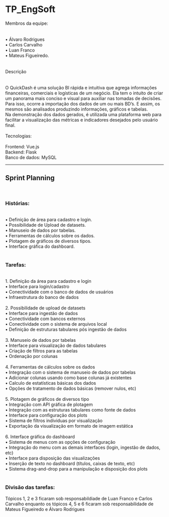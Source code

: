 # TP_EngSoft



Membros da equipe:<br>
<br>
<br>
•	Álvaro Rodrigues<br>
•	Carlos Carvalho<br>
•	Luan Franco<br>
•	Mateus Figueiredo.<br>
<br>
<br>
Descrição<br>
<br>
<br>
O QuickDash é uma solução BI rápida e intuitiva que agrega informações financeiras, comerciais e logísticas de um negócio. Ela tem o intuito de criar um panorama mais conciso e visual para auxiliar nas tomadas de decisões. Para isso, ocorre a importação dos dados de um ou mais BD’s. E assim, os mesmos são analisados produzindo informações, gráficos e tabelas.<br>
Na demonstração dos dados gerados, é utilizada uma plataforma web para facilitar a visualização das métricas e indicadores desejados pelo usuário final.<br>
<br>
Tecnologias:<br>
<br>
Frontend: Vue.js<br>
Backend: Flask<br>
Banco de dados: MySQL<br>

_________________________________________________________________________________________________________________________________________________________________________________
<h2> Sprint Planning </h2>
<br>
<h3> Histórias:</h3>
<br>
•	  Definição de área para cadastro e login.<br>
•	  Possibilidade de Upload de datasets.<br>
•		Manuseio de dados por tabelas.<br>
•		Ferramentas de cálculos sobre os dados.<br>
•		Plotagem de gráficos de diversos tipos.<br>
•		Interface gráfica do dashboard.<br>
<br>
<h3> Tarefas:</h3>
<br>
1.	Definição da área para cadastro e login<br>
    •	Interface para login/cadastro<br>
    •	Conectividade com o banco de dados de usuários<br>
    •	Infraestrutura do banco de dados<br>
    <br>
2.	Possibilidade de upload de datasets<br>
    •	Interface para ingestão de dados<br>
    •	Conectividade com bancos externos<br>
    •	Conectividade com o sistema de arquivos local<br>
    •	Definição de estruturas tabulares pós ingestão de dados<br>
    <br>
3.	Manuseio de dados por tabelas<br>
    •	Interface para visualização de dados tabulares<br>
    •	Criação de filtros para as tabelas<br>
    •	Ordenação por colunas<br>
    <br>
4.	Ferramentas de cálculos sobre os dados<br>
    •	Integração com o sistema de manuseio de dados por tabelas<br>
    •	Adicionar colunas usando como base colunas já existentes<br>
    •	Calculo de estatísticas básicas dos dados<br>
    •	Opções de tratamento de dados básicas (remover nulos, etc)<br>
    <br>
5.	Plotagem de gráficos de diversos tipo<br>
    •	Integração com API gráfica de plotagem<br>
    •	Integração com as estruturas tabulares como fonte de dados<br>
    •	Interface para configuração dos plots<br>
    •	Sistema de filtros individuas por visualização<br>
    •	Exportação da visualização em formato de imagem estática<br>
    <br>
6.	Interface gráfica do dashboard<br>
    •	Sistema de menus com as opções de configuração<br>
    •	Integração do menu com as demais interfaces (login, ingestão de dados, etc)<br>
    •	Interface para disposição das visualizações<br>
    •	Inserção de texto no dashboard (títulos, caixas de texto, etc)<br>
    •	Sistema drag-and-drop para a manipulação e disposição dos plots<br> 
<br>
<h3>Divisão das tarefas:</h3>
Tópicos 1, 2 e 3 ficaram sob responsabildiade de Luan Franco e Carlos Carvalho enquanto os tópicos 4, 5 e 6 ficaram sob responsabilidade de Mateus Figueiredo e Álvaro Rodrigues<br>
    
